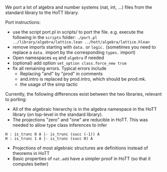 We port a lot of algebra and number systems (nat, int, ...) files from the standard library to the HoTT library.

Port instructions:
- use the script port.pl in scripts/ to port the file. e.g. execute the following in the `scripts` folder: `./port.pl ../library/algebra/lattice.lean ../hott/algebra/lattice.hlean`
- remove imports starting with `data.` or `logic.` (sometimes you need to replace a `data.` import by the corresponding `types.` import)
- Open namespaces `eq` and `algebra` if needed
- (optional) add option `set_option class.force_new true`
- fix all remaining errors. Typical errors include
  - Replacing "and" by "prod" in comments
  - and.intro is replaced by prod.intro, which should be prod.mk.
  - the usage of the simp tactic

Currently, the following differences exist between the two libraries, relevant to porting:
- All of the algebraic hierarchy is in the algebra namespace in the HoTT library (on top-level in the standard library).
- The projections "zero" and "one" are reducible in HoTT. This was needed to allow type class inferences to infer
```
H : is_trunc 0 A |- is_trunc (succ (-1)) A
H : is_trunc 1 A |- is_trunc (succ 0) A
```
- Projections of most algebraic structures are definitions instead of theorems in HoTT
- Basic properties of `nat.add` have a simpler proof in HoTT (so that it computes better)
